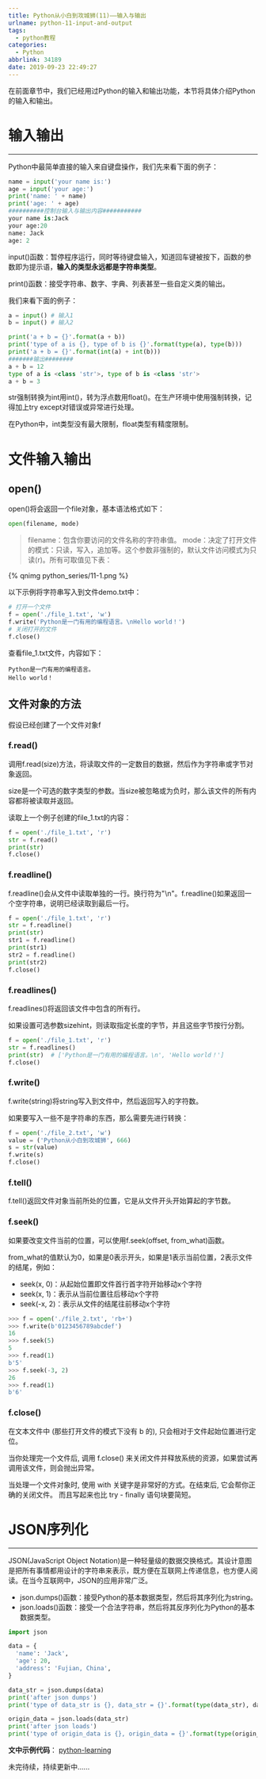 ```yaml
---
title: Python从小白到攻城狮(11)——输入与输出
urlname: python-11-input-and-output
tags:
  - python教程
categories:
  - Python
abbrlink: 34189
date: 2019-09-23 22:49:27
---
```

在前面章节中，我们已经用过Python的输入和输出功能，本节将具体介绍Python的输入和输出。

# 输入输出
---
Python中最简单直接的输入来自键盘操作，我们先来看下面的例子：
```python
name = input('your name is:')
age = input('your age:')
print('name: ' + name)
print('age: ' + age)
##########控制台输入与输出内容###########
your name is:Jack
your age:20
name: Jack
age: 2
```

input()函数：暂停程序运行，同时等待键盘输入，知道回车键被按下，函数的参数即为提示语，**输入的类型永远都是字符串类型**。

print()函数：接受字符串、数字、字典、列表甚至一些自定义类的输出。

我们来看下面的例子：

```python
a = input() # 输入1
b = input() # 输入2

print('a + b = {}'.format(a + b))
print('type of a is {}, type of b is {}'.format(type(a), type(b)))
print('a + b = {}'.format(int(a) + int(b)))
#######输出########
a + b = 12
type of a is <class 'str'>, type of b is <class 'str'>
a + b = 3
```

str强制转换为int用int()，转为浮点数用float()。在生产环境中使用强制转换，记得加上try  except对错误或异常进行处理。

在Python中，int类型没有最大限制，float类型有精度限制。

# 文件输入输出
## open()
open()将会返回一个file对象，基本语法格式如下：
```python
open(filename, mode)
```
> filename：包含你要访问的文件名称的字符串值。
> mode：决定了打开文件的模式：只读，写入，追加等。这个参数非强制的，默认文件访问模式为只读(r)。所有可取值见下表：

<!-- ![](/images/articles/2019/python_series/11-1.png) -->
{% qnimg python_series/11-1.png %}

以下示例将字符串写入到文件demo.txt中：
```python
# 打开一个文件
f = open('./file_1.txt', 'w')
f.write('Python是一门有用的编程语言。\nHello world！')
# 关闭打开的文件
f.close()
```

查看file_1.txt文件，内容如下：
```
Python是一门有用的编程语言。
Hello world！
```

## 文件对象的方法
假设已经创建了一个文件对象f

### f.read()
调用f.read(size)方法，将读取文件的一定数目的数据，然后作为字符串或字节对象返回。

size是一个可选的数字类型的参数。当size被忽略或为负时，那么该文件的所有内容都将被读取并返回。

读取上一个例子创建的file_1.txt的内容：
```python
f = open('./file_1.txt', 'r')
str = f.read()
print(str)
f.close()
```

### f.readline()
f.readline()会从文件中读取单独的一行。换行符为"\n"。f.readline()如果返回一个空字符串，说明已经读取到最后一行。

```python
f = open('./file_1.txt', 'r')
str = f.readline()
print(str)
str1 = f.readline()
print(str1)
str2 = f.readline()
print(str2)
f.close()
```

### f.readlines()
f.readlines()将返回该文件中包含的所有行。

如果设置可选参数sizehint，则读取指定长度的字节，并且这些字节按行分割。
```python
f = open('./file_1.txt', 'r')
str = f.readlines()
print(str)  # ['Python是一门有用的编程语言。\n', 'Hello world！']
f.close()
```

### f.write()
f.write(string)将string写入到文件中，然后返回写入的字符数。

如果要写入一些不是字符串的东西，那么需要先进行转换：
```python
f = open('./file_2.txt', 'w')
value = ('Python从小白到攻城狮', 666)
s = str(value)
f.write(s)
f.close()
```

### f.tell()
f.tell()返回文件对象当前所处的位置，它是从文件开头开始算起的字节数。

### f.seek()
如果要改变文件当前的位置，可以使用f.seek(offset, from_what)函数。

from_what的值默认为0，如果是0表示开头，如果是1表示当前位置，2表示文件的结尾，例如：
* seek(x, 0)：从起始位置即文件首行首字符开始移动x个字符
* seek(x, 1)：表示从当前位置往后移动x个字符
* seek(-x, 2)：表示从文件的结尾往前移动x个字符
```python
>>> f = open('./file_2.txt', 'rb+')
>>> f.write(b'0123456789abcdef')
16
>>> f.seek(5)
5
>>> f.read(1)
b'5'
>>> f.seek(-3, 2)
26
>>> f.read(1)
b'6'
```


### f.close()
在文本文件中 (那些打开文件的模式下没有 b 的), 只会相对于文件起始位置进行定位。

当你处理完一个文件后, 调用 f.close() 来关闭文件并释放系统的资源，如果尝试再调用该文件，则会抛出异常。

当处理一个文件对象时, 使用 with 关键字是非常好的方式。在结束后, 它会帮你正确的关闭文件。 而且写起来也比 try - finally 语句块要简短。


# JSON序列化
---
JSON(JavaScript Object Notation)是一种轻量级的数据交换格式。其设计意图是把所有事情都用设计的字符串来表示，既方便在互联网上传递信息，也方便人阅读。在当今互联网中，JSON的应用非常广泛。

* json.dumps()函数：接受Python的基本数据类型，然后将其序列化为string。
* json.loads()函数：接受一个合法字符串，然后将其反序列化为Python的基本数据类型。

```python
import json

data = {
  'name': 'Jack',
  'age': 20,
  'address': 'Fujian, China',
}

data_str = json.dumps(data)
print('after json dumps')
print('type of data_str is {}, data_str = {}'.format(type(data_str), data_str))

origin_data = json.loads(data_str)
print('after json loads')
print('type of origin_data is {}, origin_data = {}'.format(type(origin_data), origin_data))
```

**文中示例代码**： [python-learning](https://github.com/Hanpeng-Chen/python-learning)

未完待续，持续更新中......